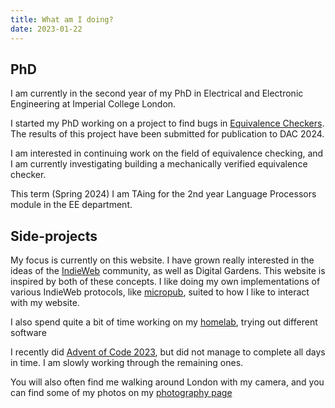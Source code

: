 ```yaml
---
title: What am I doing?
date: 2023-01-22
---
```


## PhD

I am currently in the second year of my PhD in Electrical and Electronic Engineering at Imperial College London.

I started my PhD working on a project to find bugs in [Equivalence Checkers](https://en.wikipedia.org/wiki/Formal_equivalence_checking). The results of this project have been submitted for publication to DAC 2024.

I am interested in continuing work on the field of equivalence checking, and I am currently investigating building a mechanically verified equivalence checker.

This term (Spring 2024) I am TAing for the 2nd year Language Processors module in the EE department.

## Side-projects

My focus is currently on this website. I have grown really interested in the ideas of the [IndieWeb](https://indieweb.org) community, as well as Digital Gardens. This website is inspired by both of these concepts. I like doing my own implementations of various IndieWeb protocols, like [micropub](https://indieweb.org/Micropub), suited to how I like to interact with my website.

I also spend quite a bit of time working on my [homelab](https://www.reddit.com/r/homelab/), trying out different software 

I recently did [Advent of Code 2023](adventofcode.com/2023), but did not manage to complete all days in time. I am slowly working through the remaining ones.

You will also often find me walking around London with my camera, and you can find some of my photos on my [photography page](/photography)
